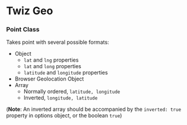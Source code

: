 # Twiz Geo

### Point Class

Takes point with several possible formats:

* Object
  * `lat` and `lng` properties
  * `lat` and `long` properties
  * `latitude` and `longitude` properties
* Browser Geolocation Object
* Array
  * Normally ordered, `latitude, longitude`
  * Inverted, `longitude, latitude`

(**Note**: An inverted array should be accompanied by the `inverted: true` property in options object, or the boolean `true`)